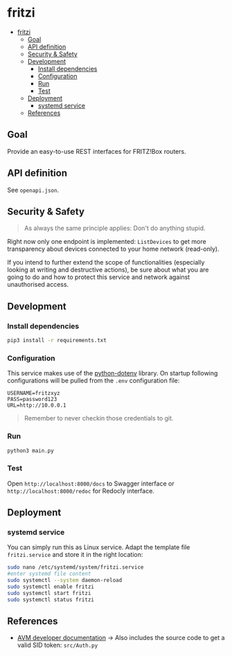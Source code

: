 # fritzi

- [fritzi](#fritzi)
  - [Goal](#goal)
  - [API definition](#api-definition)
  - [Security \& Safety](#security--safety)
  - [Development](#development)
    - [Install dependencies](#install-dependencies)
    - [Configuration](#configuration)
    - [Run](#run)
    - [Test](#test)
  - [Deployment](#deployment)
    - [systemd service](#systemd-service)
  - [References](#references)


## Goal
Provide an easy-to-use REST interfaces for FRITZ!Box routers.

## API definition
See `openapi.json`.

## Security & Safety
> As always the same principle applies: Don't do anything stupid.

Right now only one endpoint is implemented: `ListDevices` to get more transparency about devices connected to your home network (read-only).

If you intend to further extend the scope of functionalities (especially looking at writing and destructive actions), be sure about what you are going to do and how to protect this service and network against unauthorised access.


## Development 
### Install dependencies

```bash
pip3 install -r requirements.txt
```

### Configuration
This service makes use of the [python-dotenv](https://pypi.org/project/python-dotenv/) library. On startup following configurations will be pulled from the `.env` configuration file:
```
USERNAME=fritzxyz
PASS=password123
URL=http://10.0.0.1  
```

> Remember to never checkin those credentials to git.

### Run

```bash
python3 main.py
```

### Test

Open `http://localhost:8000/docs` to Swagger interface or `http://localhost:8000/redoc` for Redocly interface.

## Deployment
### systemd service

You can simply run this as Linux service. Adapt the template file `fritzi.service` and store it in the right location:

```bash
sudo nano /etc/systemd/system/fritzi.service
#enter systemd file content
sudo systemctl --system daemon-reload
sudo systemctl enable fritzi
sudo systemctl start fritzi
sudo systemctl status fritzi
```

## References

- [AVM developer documentation](https://avm.de/service/schnittstellen/) -> Also includes the source code to get a valid SID token: `src/Auth.py`